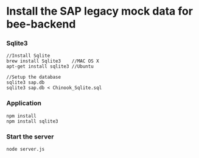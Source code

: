 # Install the SAP legacy mock data for bee-backend

### Sqlite3
```
//Install Sqlite
brew install Sqlite3 	//MAC OS X
apt-get install sqlite3 //Ubuntu

//Setup the database
sqlite3 sap.db
sqlite3 sap.db < Chinook_Sqlite.sql
```

### Application
```
npm install
npm install sqlite3
```

### Start the server
```
node server.js
```